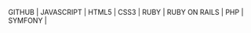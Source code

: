 GITHUB | 
JAVASCRIPT | 
HTML5 | 
CSS3 | 
RUBY | 
RUBY ON RAILS | 
PHP | 
SYMFONY | 





























